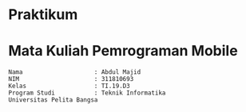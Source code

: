 # Praktikum
# Mata Kuliah Pemrograman Mobile
```
Nama                    : Abdul Majid
NIM                     : 311810693
Kelas                   : TI.19.D3
Program Studi	        : Teknik Informatika 
Universitas Pelita Bangsa
```